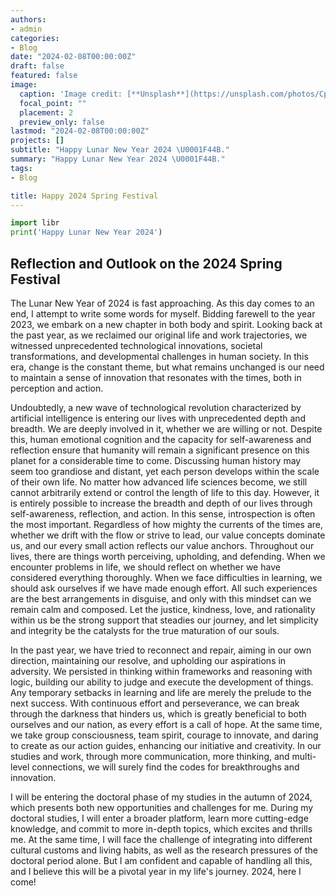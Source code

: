```yaml
---
authors:
- admin
categories:
- Blog
date: "2024-02-08T00:00:00Z"
draft: false
featured: false
image:
  caption: 'Image credit: [**Unsplash**](https://unsplash.com/photos/CpkOjOcXdUY)'
  focal_point: ""
  placement: 2
  preview_only: false
lastmod: "2024-02-08T00:00:00Z"
projects: []
subtitle: "Happy Lunar New Year 2024 \U0001F44B."
summary: "Happy Lunar New Year 2024 \U0001F44B."
tags:
- Blog

title: Happy 2024 Spring Festival
---
```


```python
import libr
print('Happy Lunar New Year 2024')
```

## Reflection and Outlook on the 2024 Spring Festival

  The Lunar New Year of 2024 is fast approaching. As this day comes to an end, I attempt to write some words for myself. Bidding farewell to the year 2023, we embark on a new chapter in both body and spirit. Looking back at the past year, as we reclaimed our original life and work trajectories, we witnessed unprecedented technological innovations, societal transformations, and developmental challenges in human society. In this era, change is the constant theme, but what remains unchanged is our need to maintain a sense of innovation that resonates with the times, both in perception and action.
  
  Undoubtedly, a new wave of technological revolution characterized by artificial intelligence is entering our lives with unprecedented depth and breadth. We are deeply involved in it, whether we are willing or not. Despite this, human emotional cognition and the capacity for self-awareness and reflection ensure that humanity will remain a significant presence on this planet for a considerable time to come. Discussing human history may seem too grandiose and distant, yet each person develops within the scale of their own life. No matter how advanced life sciences become, we still cannot arbitrarily extend or control the length of life to this day. However, it is entirely possible to increase the breadth and depth of our lives through self-awareness, reflection, and action. In this sense, introspection is often the most important. Regardless of how mighty the currents of the times are, whether we drift with the flow or strive to lead, our value concepts dominate us, and our every small action reflects our value anchors. Throughout our lives, there are things worth perceiving, upholding, and defending. When we encounter problems in life, we should reflect on whether we have considered everything thoroughly. When we face difficulties in learning, we should ask ourselves if we have made enough effort. All such experiences are the best arrangements in disguise, and only with this mindset can we remain calm and composed. Let the justice, kindness, love, and rationality within us be the strong support that steadies our journey, and let simplicity and integrity be the catalysts for the true maturation of our souls.

  In the past year, we have tried to reconnect and repair, aiming in our own direction, maintaining our resolve, and upholding our aspirations in adversity. We persisted in thinking within frameworks and reasoning with logic, building our ability to judge and execute the development of things. Any temporary setbacks in learning and life are merely the prelude to the next success. With continuous effort and perseverance, we can break through the darkness that hinders us, which is greatly beneficial to both ourselves and our nation, as every effort is a call of hope. At the same time, we take group consciousness, team spirit, courage to innovate, and daring to create as our action guides, enhancing our initiative and creativity. In our studies and work, through more communication, more thinking, and multi-level connections, we will surely find the codes for breakthroughs and innovation.

  I will be entering the doctoral phase of my studies in the autumn of 2024, which presents both new opportunities and challenges for me. During my doctoral studies, I will enter a broader platform, learn more cutting-edge knowledge, and commit to more in-depth topics, which excites and thrills me. At the same time, I will face the challenge of integrating into different cultural customs and living habits, as well as the research pressures of the doctoral period alone. But I am confident and capable of handling all this, and I believe this will be a pivotal year in my life's journey. 2024, here I come!

